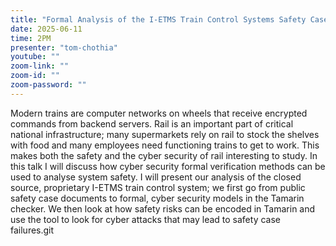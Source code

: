 ```yaml
---
title: "Formal Analysis of the I-ETMS Train Control Systems Safety Cases"
date: 2025-06-11
time: 2PM
presenter: "tom-chothia"
youtube: ""
zoom-link: ""
zoom-id: ""
zoom-password: ""
---
```


Modern trains are computer networks on wheels that receive encrypted commands from backend servers. Rail is an important part of critical national infrastructure; many supermarkets rely on rail to stock the shelves with food and many employees need functioning trains to get to work. This makes both the safety and the cyber security of rail interesting to study. In this talk I will discuss how cyber security formal verification methods can be used to analyse system safety.  I will present our analysis of the closed source, proprietary I-ETMS train control system; we first go from public safety case documents to formal, cyber security models in the Tamarin checker. We then look at how safety risks can be encoded in Tamarin and use the tool to look for cyber attacks that may lead to safety case failures.git
